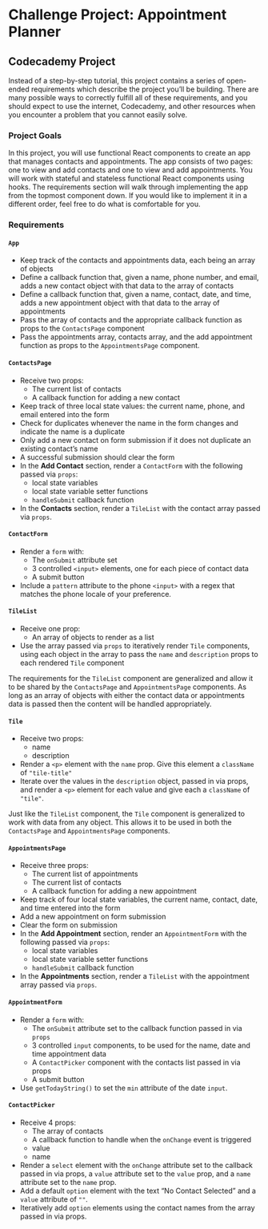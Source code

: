 # Challenge Project: Appointment Planner

## Codecademy Project

Instead of a step-by-step tutorial, this project contains a series of open-ended requirements which describe the project you’ll be building. There are many possible ways to correctly fulfill all of these requirements, and you should expect to use the internet, Codecademy, and other resources when you encounter a problem that you cannot easily solve.

### Project Goals

In this project, you will use functional React components to create an app that manages contacts and appointments. The app consists of two pages: one to view and add contacts and one to view and add appointments.
You will work with stateful and stateless functional React components using hooks. The requirements section will walk through implementing the app from the topmost component down. If you would like to implement it in a different order, feel free to do what is comfortable for you.

### Requirements 

#### <code>App</code>

- Keep track of the contacts and appointments data, each being an array of objects
- Define a callback function that, given a name, phone number, and email, adds a new contact object with that data to the array of contacts
- Define a callback function that, given a name, contact, date, and time, adds a new appointment object with that data to the array of appointments
- Pass the array of contacts and the appropriate callback function as props to the <code>ContactsPage</code> component
- Pass the appointments array, contacts array, and the add appointment function as props to the <code>AppointmentsPage</code> component.

#### <code>ContactsPage</code>

- Receive two props:
    - The current list of contacts
    - A callback function for adding a new contact
- Keep track of three local state values: the current name, phone, and email entered into the form
- Check for duplicates whenever the name in the form changes and indicate the name is a duplicate
- Only add a new contact on form submission if it does not duplicate an existing contact’s name
- A successful submission should clear the form
- In the **Add Contact** section, render a <code>ContactForm</code> with the following passed via <code>props</code>:
    - local state variables
    - local state variable setter functions
    - <code>handleSubmit</code> callback function
- In the **Contacts** section, render a <code>TileList</code> with the contact array passed via <code>props</code>.

#### <code>ContactForm</code>

- Render a <code>form</code> with:
    - The <code>onSubmit</code> attribute set
    - 3 controlled ```<input>``` elements, one for each piece of contact data
    - A submit button
- Include a <code>pattern</code> attribute to the phone ```<input>``` with a regex that matches the phone locale of your preference.

#### <code>TileList</code>

- Receive one prop:
    - An array of objects to render as a list
- Use the array passed via <code>props</code> to iteratively render <code>Tile</code> components, using each object in the array to pass the <code>name</code> and <code>description</code> props to each rendered <code>Tile</code> component

The requirements for the <code>TileList</code> component are generalized and allow it to be shared by the <code>ContactsPage</code> and <code>AppointmentsPage</code> components. As long as an array of objects with either the contact data or appointments data is passed then the content will be handled appropriately.

#### <code>Tile</code>

- Receive two props:
    - name
    - description
- Render a ```<p>``` element with the <code>name</code> prop. Give this element a <code>className</code> of <code>"tile-title"</code>
- Iterate over the values in the <code>description</code> object, passed in via props, and render a ```<p>``` element for each value and give each a <code>className</code> of <code>"tile"</code>.

Just like the <code>TileList</code> component, the <code>Tile</code> component is generalized to work with data from any object. This allows it to be used in both the <code>ContactsPage</code> and <code>AppointmentsPage</code> components.

#### <code>AppointmentsPage</code>

- Receive three props:
    - The current list of appointments
    - The current list of contacts
    - A callback function for adding a new appointment
- Keep track of four local state variables, the current name, contact, date, and time entered into the form
- Add a new appointment on form submission
- Clear the form on submission
- In the **Add Appointment** section, render an <code>AppointmentForm</code> with the following passed via <code>props</code>:
    - local state variables
    - local state variable setter functions
    - <code>handleSubmit</code> callback function
- In the **Appointments** section, render a <code>TileList</code> with the appointment array passed via <code>props</code>.

#### <code>AppointmentForm</code>

- Render a <code>form</code> with:
    - The <code>onSubmit</code> attribute set to the callback function passed in via <code>props</code>
    - 3 controlled <code>input</code> components, to be used for the name, date and time appointment data
    - A <code>ContactPicker</code> component with the contacts list passed in via props
    - A submit button
- Use <code>getTodayString()</code> to set the <code>min</code> attribute of the date <code>input</code>.

#### <code>ContactPicker</code>

- Receive 4 props:
    - The array of contacts
    - A callback function to handle when the <code>onChange</code> event is triggered
    - value
    - name
- Render a <code>select</code> element with the <code>onChange</code> attribute set to the callback passed in via props, a <code>value</code> attribute set to the <code>value</code> prop, and a <code>name</code> attribute set to the <code>name</code> prop.
- Add a default <code>option</code> element with the text “No Contact Selected” and a <code>value</code> attribute of <code>""</code>.
- Iteratively add <code>option</code> elements using the contact names from the array passed in via props.
